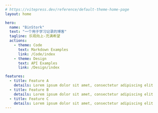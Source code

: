 ```yaml
---
# https://vitepress.dev/reference/default-theme-home-page
layout: home

hero:
  name: "BinStork"
  text: "一个用于学习记录的博客"
  tagline: 乐观向上-充满希望
  actions:
    - theme: Code
      text: Markdown Examples
      link: /Code/index
    - theme: Design
      text: API Examples
      link: /Design/index

features:
  - title: Feature A
    details: Lorem ipsum dolor sit amet, consectetur adipiscing elit
  - title: Feature B
    details: Lorem ipsum dolor sit amet, consectetur adipiscing elit
  - title: Feature C
    details: Lorem ipsum dolor sit amet, consectetur adipiscing elit
---
```


